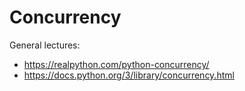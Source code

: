 # Concurrency

General lectures:
- https://realpython.com/python-concurrency/
- https://docs.python.org/3/library/concurrency.html

